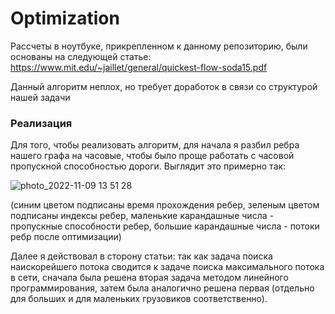 # Optimization

Рассчеты в ноутбуке, прикрепленном к данному репозиторию, были основаны на следующей статье: https://www.mit.edu/~jaillet/general/quickest-flow-soda15.pdf 

Данный алгоритм неплох, но требует доработок в связи со структурой нашей задачи

### Реализация 

Для того, чтобы реализовать алгоритм, для начала я разбил ребра нашего графа на часовые, чтобы было проще работать с часовой пропускной способностью дороги. Выглядит это примерно так:

![photo_2022-11-09 13 51 28](https://user-images.githubusercontent.com/71625522/200784066-0ba94550-245c-4106-afde-063410632826.jpeg)

(синим цветом подписаны время прохождения ребер, зеленым цветом подписаны индексы ребер, маленькие карандашные числа - пропускные способности ребер, большие карандашные числа - потоки ребр после оптимизации)

Далее я действовал в сторону статьи: так как задача поиска наискорейшего потока сводится к задаче поиска максимального потока в сети, сначала была решена вторая задача методом линейного программирования, затем была аналогично решена первая (отдельно для больших и для маленьких грузовиков соответственно). 
